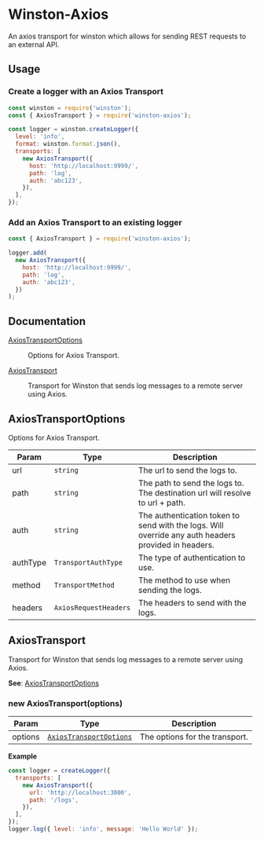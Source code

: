 # Winston-Axios

An axios transport for winston which allows for sending REST requests to an external API.

## Usage

### Create a logger with an Axios Transport

```JavaScript
const winston = require('winston');
const { AxiosTransport } = require('winston-axios');

const logger = winston.createLogger({
  level: 'info',
  format: winston.format.json(),
  transports: [
    new AxiosTransport({
      host: 'http://localhost:9999/',
      path: 'log',
      auth: 'abc123',
    }),
  ],
});
```

### Add an Axios Transport to an existing logger

```JavaScript
const { AxiosTransport } = require('winston-axios');

logger.add(
  new AxiosTransport({
    host: 'http://localhost:9999/',
    path: 'log',
    auth: 'abc123',
  })
);
```

## Documentation

<dl>
<dt><a href="#AxiosTransportOptions">AxiosTransportOptions</a></dt>
<dd><p>Options for Axios Transport.</p>
</dd>
<dt><a href="#AxiosTransport">AxiosTransport</a></dt>
<dd><p>Transport for Winston that sends log messages to a remote server using Axios.</p>
</dd>
</dl>

<a name="AxiosTransportOptions"></a>

## AxiosTransportOptions

Options for Axios Transport.

| Param    | Type                             | Description                                                                                         |
| -------- | -------------------------------- | --------------------------------------------------------------------------------------------------- |
| url      | <code>string</code>              | The url to send the logs to.                                                                        |
| path     | <code>string</code>              | The path to send the logs to. The destination url will resolve to url + path.                       |
| auth     | <code>string</code>              | The authentication token to send with the logs. Will override any auth headers provided in headers. |
| authType | <code>TransportAuthType</code>   | The type of authentication to use.                                                                  |
| method   | <code>TransportMethod</code>     | The method to use when sending the logs.                                                            |
| headers  | <code>AxiosRequestHeaders</code> | The headers to send with the logs.                                                                  |

<a name="AxiosTransport"></a>

## AxiosTransport

Transport for Winston that sends log messages to a remote server using Axios.

**See**: [AxiosTransportOptions](#AxiosTransportOptions)  
<a name="new_AxiosTransport_new"></a>

### new AxiosTransport(options)

| Param   | Type                                                         | Description                    |
| ------- | ------------------------------------------------------------ | ------------------------------ |
| options | [<code>AxiosTransportOptions</code>](#AxiosTransportOptions) | The options for the transport. |

**Example**

```js
const logger = createLogger({
  transports: [
    new AxiosTransport({
      url: 'http://localhost:3000',
      path: '/logs',
    }),
  ],
});
logger.log({ level: 'info', message: 'Hello World' });
```
